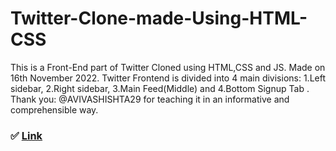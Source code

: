 # Twitter-Clone-made-Using-HTML-CSS
This is a Front-End part of Twitter Cloned using HTML,CSS and JS. Made on 16th November 2022. Twitter Frontend is divided into 4 main divisions: 1.Left sidebar, 2.Right sidebar, 3.Main Feed(Middle) and 4.Bottom Signup Tab . Thank you: @AVIVASHISHTA29 for teaching it in an informative and comprehensible way.

 ### ✅ [Link](https://anup9148680234.github.io/Twitter-Clone-made-Using-HTML-CSS-and-JavaScript/)
